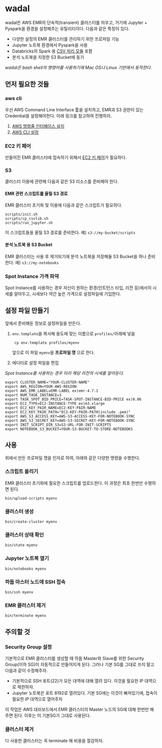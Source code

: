 # wadal

wadal은 AWS EMR의 단속적(transient) 클러스터를 띄우고, 거기에 Jupyter + Pyspark을 환경을 설정해주는 유틸리티이다. 다음과 같은 특징이 있다.

- 다양한 설정의 EMR 클러스터를 관리하기 위한 프로파일 기능
- Jupyter 노트북 환경에서 Pyspark을 사용
- Databricks의 Spark 용 [CSV 처리 모듈](https://github.com/databricks/spark-csv) 포함
- 분석 노트북을 지정한 S3 Bucket에 동기

*wadal은 bash shell의 명령어를 사용하기에 Mac OS나 Linux 기반에서 동작한다.*

## 먼저 필요한 것들

### aws cli

우선 AWS Command Line Interface 툴을 설치하고, EMR과 S3 권한이 있는 Credential을 설정해야한다. 아래 링크를 참고하여 진행하자.

1. [AWS 명령줄 인터페이스 설치](https://aws.amazon.com/ko/cli/)
2. [AWS CLI 설정](http://docs.aws.amazon.com/cli/latest/userguide/cli-chap-getting-started.html)

### EC2 키 페어

만들어진 EMR 클러스터에 접속하기 위해서 [EC2 키 페어](http://docs.aws.amazon.com/ko_kr/AWSEC2/latest/UserGuide/ec2-key-pairs.html)가 필요하다.

### S3

클러스터 이용에 관련해 다음과 같은 S3 리소스를 준비해야 한다.

#### EMR 관련 스크립트를 올릴 S3 경로

EMR 클러스터 초기화 및 이용에 다음과 같은 스크립트가 필요하다. 

    scripts/init.sh
    scripts/cp_csvlib.sh
    scripts/run_jupyter.sh

이 스크립트들을 올릴 S3 경로를 준비한다. 예) `s3://my-bucket/scripts`

#### 분석 노트북 용 S3 Bucket

EMR 클러스터는 사용 후 제거되기에 분석 노트북을 저장해둘 S3 Bucket을 하나 준비한다. 예) `s3://my-notebooks`


### Spot Instance 가격 파악

Spot Instance를 사용하는 경우 자신이 원하는 환경(인트턴스 타입, 리전 등)에서의 시세를 알아두고, 시세보다 약간 높은 가격으로 설정파일에 기입한다.


## 설정 파일 만들기

앞에서 준비해둔 정보로 설정파일을 만든다.

1. `env.template`을 복사해 용도에 맞는 이름으로 `profiles/`아래에 넣음

        cp env.template profiles/myenv

    앞으로 이 파일 `myenv`을 **프로파일 명** 으로 한다.

2. 에디터로 설정 파일을 편집


*Spot Instance를 사용하는 경우 미리 해당 리전의 시세를 알아둔다.*

    export CLUSTER_NAME="YOUR-CLUSTER-NAME"
    export AWS_REGION=YOUR-AWS-REGION
    export AWS_EMR_LABEL=EMR-LABEL ex)emr-4.7.1
    export NUM_TASK_INSTANCE=3
    export TASK_SPOT_BID_PRICE=TASK-SPOT-INSTANCE-BID-PRICE ex)0.06
    export EC2_TYPE=EC2-INSTANCE-TYPE ex)m3.xlarge
    export EC2_KEY_PAIR_NAME=EC2-KEY-PAIR-NAME
    export EC2_KEY_PAIR_PATH="EC2-KEY-PAIR-PATH(include .pem)"
    export AWS_S3_ACCESS_KEY=AWS-S3-ACCESS-KEY-FOR-NOTEBOOK-SYNC
    export AWS_S3_SECRET_KEY=AWS-S3-SECRET-KEY-FOR-NOTEBOOK-SYNC
    export INIT_SCRIPT_DIR_S3=S3-URL-FOR-INIT-SCRIPTS
    export NOTEBOOK_S3_BUCKET=YOUR-S3-BUCKET-TO-STORE-NOTEBOOKS

## 사용

위에서 만든 프로파일 명을 인자로 하여, 아래와 같은 다양한 명령을 수행한다.

### 스크립트 올리기

EMR 클러스터 초기화에 필요한 스크립트를 업로드한다. 이 과정은 최초 한번만 수행하면 된다.

    bin/upload-scripts myenv

### 클러스터 생성

    bin/create-cluster myenv

### 클러스터 상태 확인

    bin/state myenv

### Jupyter 노트북 열기

    bin/notebooks myenv

### 하둡 마스터 노드에 SSH 접속

    bin/ssh myenv

### EMR 클러스터 제거

    bin/terminate myenv


## 주의할 것

### Security Group 설정

기본적으로 EMR 클러스터를 생성할 때 하둡 Master와 Slave를 위한 Security Group(이하 SG)이 자동적으로 만들어지게 된다. 그러나 기본 SG를 그대로 쓰지 말고 다음과 같이 수정해주자.

- 기본적으로 SSH 포트(22)가 모든 대역에 대해 열려 있다. 이것을 필요한 IP 대역으로 제한하자.
- Jupyter 노트북은 포트 8192로 열려있다. 기본 SG에는 이것이 빠져있기에, 접속이 필요한 IP 대역으로 열어주자

이 작업은 AWS 대쉬보드에서 EMR 클러스터의 Master 노드의 SG에 대해 한번만 해주면 된다. 이후는 이 기본SG가 그대로 사용된다.

### 클러스터 제거

다 사용한 클러스터는 꼭 terminate 해 비용을 절감하자.

